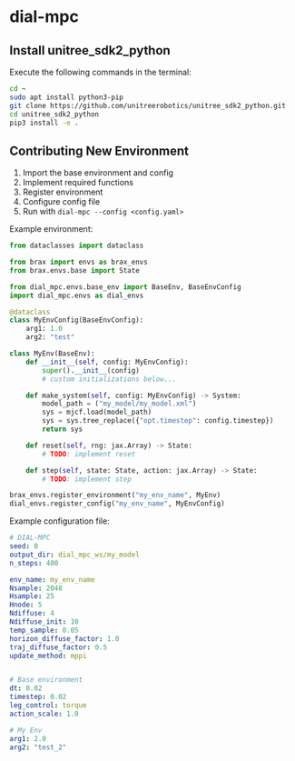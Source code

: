 # dial-mpc

## Install unitree_sdk2_python
Execute the following commands in the terminal:

```bash
cd ~
sudo apt install python3-pip
git clone https://github.com/unitreerobotics/unitree_sdk2_python.git
cd unitree_sdk2_python
pip3 install -e .
```

## Contributing New Environment

1. Import the base environment and config
2. Implement required functions
3. Register environment
4. Configure config file
5. Run with `dial-mpc --config <config.yaml>`

Example environment:

```python
from dataclasses import dataclass

from brax import envs as brax_envs
from brax.envs.base import State

from dial_mpc.envs.base_env import BaseEnv, BaseEnvConfig
import dial_mpc.envs as dial_envs

@dataclass
class MyEnvConfig(BaseEnvConfig):
    arg1: 1.0
    arg2: "test"

class MyEnv(BaseEnv):
    def __init__(self, config: MyEnvConfig):
        super().__init__(config)
        # custom initializations below...

    def make_system(self, config: MyEnvConfig) -> System:
        model_path = ("my_model/my_model.xml")
        sys = mjcf.load(model_path)
        sys = sys.tree_replace({"opt.timestep": config.timestep})
        return sys

    def reset(self, rng: jax.Array) -> State:
        # TODO: implement reset

    def step(self, state: State, action: jax.Array) -> State:
        # TODO: implement step

brax_envs.register_environment("my_env_name", MyEnv)
dial_envs.register_config("my_env_name", MyEnvConfig)
```

Example configuration file:
```yaml
# DIAL-MPC
seed: 0
output_dir: dial_mpc_ws/my_model
n_steps: 400

env_name: my_env_name
Nsample: 2048
Hsample: 25
Hnode: 5
Ndiffuse: 4
Ndiffuse_init: 10
temp_sample: 0.05
horizon_diffuse_factor: 1.0
traj_diffuse_factor: 0.5
update_method: mppi


# Base environment
dt: 0.02
timestep: 0.02
leg_control: torque
action_scale: 1.0

# My Env
arg1: 2.0
arg2: "test_2"
```